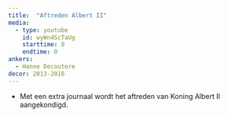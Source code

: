 ```yaml
---
title:  "Aftreden Albert II"
media:
  - type: youtube
    id: wyWn4ScTaUg
    starttime: 0
    endtime: 0
ankers:
  - Hanne Decoutere
decor: 2013-2016
---
```


* Met een extra journaal wordt het aftreden van Koning Albert II aangekondigd.
